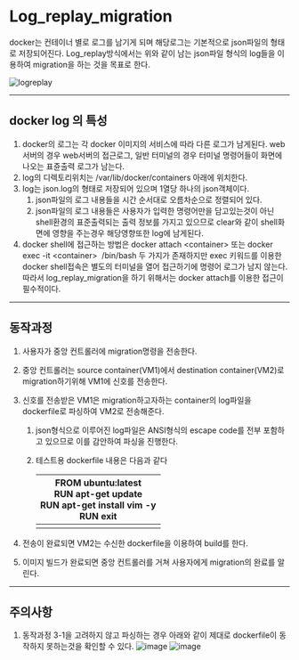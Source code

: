# Log_replay_migration

docker는 컨테이너 별로 로그를 남기게 되며 해당로그는 기본적으로 json파일의 형태로 저장되어진다.
Log_replay방식에서는 위와 같이 남는 json파일 형식의 log들을 이용하여 migration을 하는 것을 목표로 한다.

![logreplay](https://user-images.githubusercontent.com/45413267/124140810-c7c53480-dac3-11eb-8b76-4ec0de53809a.png)

------

## docker log 의 특성

1. docker의 로그는 각 docker 이미지의 서비스에 따라 다른 로그가 남게된다. web서버의 경우 web서버의 접근로그, 일반 터미널의 경우 터미널 명령어들이 화면에 나오는 표쥰출력 로그가 남는다.
2. log의 디렉토리위치는 /var/lib/docker/containers 아래에 위치한다.
3. log는 json.log의 형태로 저장되어 있으며 1열당 하나의 json객체이다.
   1. json파일의 로그 내용들을 시간 순서대로 오름차순으로 정렬되어 있다.
   2. json파일의 로그 내용들은 사용자가 입력한 명령어만을 담고있는것이 아닌 shell환경의 표준출력되는 출력 정보를 가지고 있으므로 clear와 같이 shell화면에 영향을 주는경우 해당영향또한 log에 남게된다.
4. docker shell에 접근하는 방법은 docker attach &lt;container&gt; 또는 docker exec -it &lt;container&gt;  /bin/bash 두 가지가 존재하지만 exec 키워드를 이용한 docker shell접속은 별도의 터미널을 열어 접근하기에 명령어 로그가 남지 않는다. 따라서 log_replay_migration을 하기 위해서는 docker attach를 이용한 접근이 필수적이다.

------

## 동작과정

1. 사용자가 중앙 컨트롤러에 migration명령을 전송한다.

2. 중앙 컨트롤러는 source container(VM1)에서 destination container(VM2)로 migration하기위해 VM1에 신호를 전송한다.

3. 신호를 전송받은 VM1은 migration하고자하는 container의 log파일을 dockerfile로 파싱하여 VM2로 전송해준다.

   1. json형식으로 이루어진 log파일은 ANSI형식의 escape code를 전부 포함하고 있으므로 이를 감안하여 파싱을 진행한다.

   2. 테스트용 dockerfile 내용은 다음과 같다

      | FROM ubuntu:latest<br/>RUN apt-get update<br/>RUN apt-get install vim -y<br/>RUN exit |
      | ------------------------------------------------------------ |
      |                                                              |

4. 전송이 완료되면 VM2는 수신한 dockerfile을 이용하여 build를 한다.

5. 이미지 빌드가 완료되면 중앙 컨트롤러를 거쳐 사용자에게 migration의 완료를 알린다.
------

## 주의사항

1. 동작과정 3-1을 고려하지 않고 파싱하는 경우 아래와 같이 제대로 dockerfile이 동작하지 못하는것을 확인할 수 있다.
   ![image](https://user-images.githubusercontent.com/45413267/124145126-7e76e400-dac7-11eb-87f2-49ac1237d7b9.png)
   ![image](https://user-images.githubusercontent.com/45413267/124145183-8a62a600-dac7-11eb-9fc8-700712554d1e.png)
   

